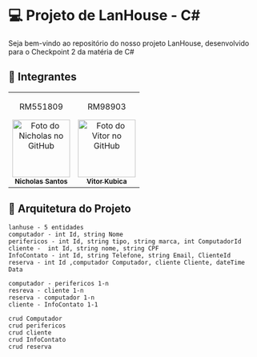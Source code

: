 # 💻 Projeto de LanHouse - C#
Seja bem-vindo ao repositório do nosso projeto LanHouse, desenvolvido para o Checkpoint 2 da matéria de C#

## 🤝 Integrantes
<table>
    <td align="center">
      <p>RM551809</p>
      <a href="https://github.com/nichol6s">
        <img src="https://avatars.githubusercontent.com/u/105325313?v=4" width="115px;" alt="Foto do Nicholas no GitHub"/><br>
        <sub>
          <strong>Nicholas Santos</strong>
        </sub>
      </a>
    </td>
    <td align="center">
      <p>RM98903</p>
      <a href="https://github.com/VitorKubica">
        <img src="https://avatars.githubusercontent.com/u/107961081?v=4" width="115px;" alt="Foto do Vitor no GitHub"/><br>
        <sub>
          <strong>Vitor Kubica</strong>
        </sub>
      </a>
    </td>
</table>

## 🚀 Arquitetura do Projeto

    lanhuse - 5 entidades
    computador - int Id, string Nome
    perifericos - int Id, string tipo, string marca, int ComputadorId
    cliente -  int Id, string nome, string CPF
    InfoContato - int Id, string Telefone, string Email, ClienteId
    reserva - int Id ,computador Computador, cliente Cliente, dateTime Data
    
    computador - perifericos 1-n
    resreva - cliente 1-n
    reserva - computador 1-n
    cliente - InfoContato 1-1

    crud Computador
    crud perifericos
    crud cliente
    crud InfoContato 
    crud reserva


